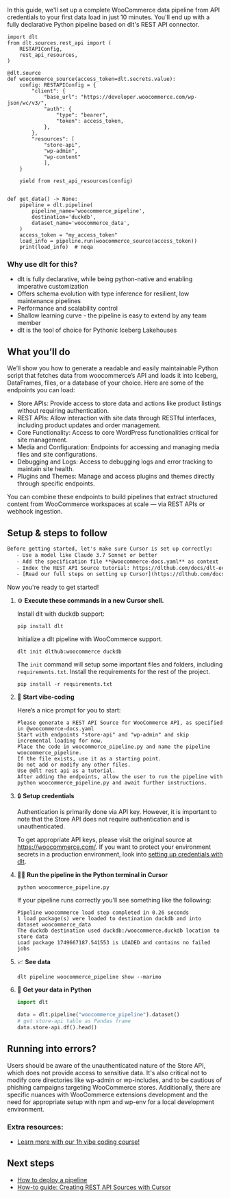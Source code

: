 In this guide, we'll set up a complete WooCommerce data pipeline from API credentials to your first data load in just 10 minutes. You'll end up with a fully declarative Python pipeline based on dlt's REST API connector.

```python-outcome
import dlt
from dlt.sources.rest_api import (
    RESTAPIConfig,
    rest_api_resources,
)

@dlt.source
def woocommerce_source(access_token=dlt.secrets.value):
    config: RESTAPIConfig = {
        "client": {
            "base_url": "https://developer.woocommerce.com/wp-json/wc/v3/",
            "auth": {
                "type": "bearer",
                "token": access_token,
            },
        },
        "resources": [
            "store-api",
            "wp-admin",
            "wp-content"
            ],
    }

    yield from rest_api_resources(config)


def get_data() -> None:
    pipeline = dlt.pipeline(
        pipeline_name='woocommerce_pipeline',
        destination='duckdb',
        dataset_name='woocommerce_data', 
    )
    access_token = "my_access_token"
    load_info = pipeline.run(woocommerce_source(access_token))
    print(load_info)  # noqa
```

### Why use dlt for this?

- dlt is fully declarative, while being python-native and enabling imperative customization
- Offers schema evolution with type inference for resilient, low maintenance pipelines
- Performance and scalability control
- Shallow learning curve - the pipeline is easy to extend by any team member
- dlt is the tool of choice for Pythonic Iceberg Lakehouses

## What you’ll do

We’ll show you how to generate a readable and easily maintainable Python script that fetches data from woocommerce’s API and loads it into Iceberg, DataFrames, files, or a database of your choice. Here are some of the endpoints you can load:

- Store APIs: Provide access to store data and actions like product listings without requiring authentication.
- REST APIs: Allow interaction with site data through RESTful interfaces, including product updates and order management.
- Core Functionality: Access to core WordPress functionalities critical for site management.
- Media and Configuration: Endpoints for accessing and managing media files and site configurations.
- Debugging and Logs: Access to debugging logs and error tracking to maintain site health.
- Plugins and Themes: Manage and access plugins and themes directly through specific endpoints.

You can combine these endpoints to build pipelines that extract structured content from WooCommerce workspaces at scale — via REST APIs or webhook ingestion.

## Setup & steps to follow

```default
Before getting started, let's make sure Cursor is set up correctly:
   - Use a model like Claude 3.7 Sonnet or better
   - Add the specification file **@woocommerce-docs.yaml** as context
   - Index the REST API Source tutorial: https://dlthub.com/docs/dlt-ecosystem/verified-sources/rest_api/ and add it to context as **@dlt rest api**
   - [Read our full steps on setting up Cursor](https://dlthub.com/docs/dlt-ecosystem/llm-tooling/cursor-restapi#23-configuring-cursor-with-documentation)
```

Now you're ready to get started! 

1. ⚙️ **Execute these commands in a new Cursor shell.**
    
    Install dlt with duckdb support:
    ```shell
    pip install dlt
    ```

    Initialize a dlt pipeline with WooCommerce support.
    ```shell
    dlt init dlthub:woocommerce duckdb
    ```

    The `init` command will setup some important files and folders, including `requirements.txt`. Install the requirements for the rest of the project.
    ```shell
    pip install -r requirements.txt
    ```
    
2. 🤠 **Start vibe-coding**
    
    Here’s a nice prompt for you to start: 
    
    ```prompt
    Please generate a REST API Source for WooCommerce API, as specified in @woocommerce-docs.yaml 
    Start with endpoints "store-api" and "wp-admin" and skip incremental loading for now. 
    Place the code in woocommerce_pipeline.py and name the pipeline woocommerce_pipeline. 
    If the file exists, use it as a starting point. 
    Do not add or modify any other files. 
    Use @dlt rest api as a tutorial. 
    After adding the endpoints, allow the user to run the pipeline with python woocommerce_pipeline.py and await further instructions.
    ```

    
3. 🔒 **Setup credentials** 
    
    Authentication is primarily done via API key. However, it is important to note that the Store API does not require authentication and is unauthenticated.
    
    To get appropriate API keys, please visit the original source at https://woocommerce.com/.
    If you want to protect your environment secrets in a production environment, look into [setting up credentials with dlt](https://dlthub.com/docs/walkthroughs/add_credentials).
    
4. 🏃‍♀️ **Run the pipeline in the Python terminal in Cursor**
    
    ```shell
    python woocommerce_pipeline.py
    ```
    
    If your pipeline runs correctly you’ll see something like the following:
    
    ```shell
    Pipeline woocommerce load step completed in 0.26 seconds
    1 load package(s) were loaded to destination duckdb and into dataset woocommerce_data
    The duckdb destination used duckdb:/woocommerce.duckdb location to store data
    Load package 1749667187.541553 is LOADED and contains no failed jobs
    ```
    
5. 📈 **See data**
    
    ```shell
    dlt pipeline woocommerce_pipeline show --marimo
    ```
    
6. 🐍 **Get your data in Python**
    
    ```python
    import dlt

   data = dlt.pipeline("woocommerce_pipeline").dataset()
   # get store-api table as Pandas frame
   data.store-api.df().head()
    ```

## Running into errors?

Users should be aware of the unauthenticated nature of the Store API, which does not provide access to sensitive data. It's also critical not to modify core directories like wp-admin or wp-includes, and to be cautious of phishing campaigns targeting WooCommerce stores. Additionally, there are specific nuances with WooCommerce extensions development and the need for appropriate setup with npm and wp-env for a local development environment.

### Extra resources:

- [Learn more with our 1h vibe coding course!](https://www.youtube.com/watch?v=GGid70rnJuM)

## Next steps

- [How to deploy a pipeline](https://dlthub.com/docs/walkthroughs/deploy-a-pipeline)
- [How-to guide: Creating REST API Sources with Cursor](https://dlthub.com/docs/dlt-ecosystem/llm-tooling/cursor-restapi)